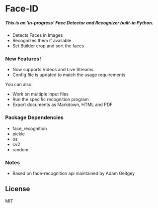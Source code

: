 # Face-ID

##### This is an 'in-progress' Face Detector and Recognizer built-in Python.

  - Detects Faces in Images
  - Recognizes them if available
  - Set Builder crop and sort the faces

### New Features!

  - Now supports Videos and Live Streams
  - Config file is updated to match the usage requirements


You can also:
  - Work on multiple input files
  - Run the specific recognition program
  - Export documents as Markdown, HTML and PDF


### Package Dependencies

* face_recognition
* pickle
* os
* cv2
* random

### Notes

* Based on face-recognition api maintained by Adam Geitgey

License
----
MIT

